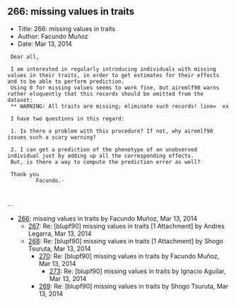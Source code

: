 ## 266: missing values in traits

- Title: 266: missing values in traits
- Author: Facundo Muñoz
- Date: Mar 13, 2014

```
 Dear all,

 I am interested in regularly introducing individuals with missing values in their traits, in order to get estimates for their effects and to be able to perform prediction.
 Using 0 for missing values seems to work fine, but airemlf90 warns rather eloquently that this records should be omitted from the dataset:
 ** WARNING: All traits are missing; eliminate such records! line=  xx
 
 I have two questions in this regard:

 1. Is there a problem with this procedure? If not, why airemlf90 issues such a scary warning?

 2. I can get a prediction of the phenotype of an unobserved individual just by adding up all the corresponding effects.
 But, is there a way to compute the prediction error as well?

 Thank you
         Facundo.-



-- 
```

- [266](0266.md): missing values in traits by Facundo Muñoz, Mar 13, 2014
    - [267](0267.md): Re: [blupf90] missing values in traits [1 Attachment] by Andres Legarra, Mar 13, 2014
    - [268](0268.md): Re: [blupf90] missing values in traits [1 Attachment] by Shogo Tsuruta, Mar 13, 2014
        - [270](0270.md): Re: [blupf90] missing values in traits by Facundo Muñoz, Mar 13, 2014
            - [273](0273.md): Re: [blupf90] missing values in traits by Ignacio Aguilar, Mar 13, 2014
        - [269](0269.md): Re: [blupf90] missing values in traits by Shogo Tsuruta, Mar 13, 2014
